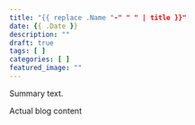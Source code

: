 ```yaml
---
title: "{{ replace .Name "-" " " | title }}"
date: {{ .Date }}
description: ""
draft: true
tags: [ ]
categories: [ ]
featured_image: ""
---
```

Summary text.
<!--more-->
Actual blog content
